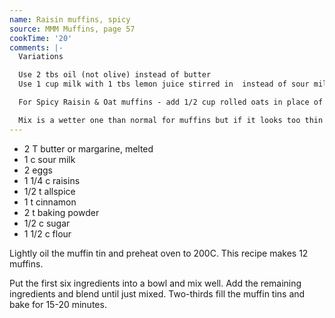 ```yaml
---
name: Raisin muffins, spicy
source: MMM Muffins, page 57
cookTime: '20'
comments: |-
  Variations

  Use 2 tbs oil (not olive) instead of butter
  Use 1 cup milk with 1 tbs lemon juice stirred in  instead of sour milk (may need an extra 1/4 cup flour to ensure mix is not too wet)

  For Spicy Raisin & Oat muffins - add 1/2 cup rolled oats in place of 1/2 cup flour.

  Mix is a wetter one than normal for muffins but if it looks too thin add some extra flour.  It does not have to be a stiff mix to work well.
---
```


* 2 T butter or margarine, melted 
* 1 c sour milk 
* 2 eggs
* 1 1/4 c raisins
* 1/2 t allspice
* 1 t cinnamon
* 2 t baking powder
* 1/2 c sugar
* 1 1/2 c flour

Lightly oil the muffin tin and preheat oven to 200C.  This recipe makes 12 muffins.

Put the first six ingredients into a bowl and mix well.  Add the remaining ingredients and blend until just mixed.  Two-thirds fill the muffin tins and bake for 15-20 minutes.

